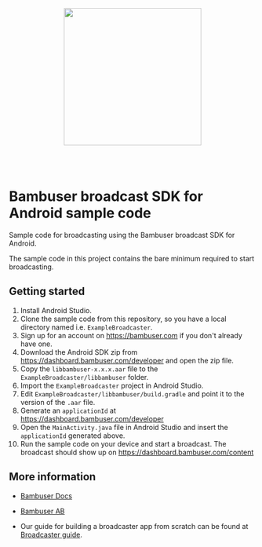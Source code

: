 <div>
  <br/><br />
  <p align="center">
    <a href="https://bambuser.com" target="_blank" align="center">
        <img src="https://bambuser.com/wp-content/themes/bambuser/assets/images/logos/bambuser-logo-horizontal-black.png" width="280">
    </a>
  </p>
  <br /><br />
  <h1>Bambuser broadcast SDK for Android sample code</h1>
</div>

Sample code for broadcasting using the Bambuser broadcast SDK for Android.

The sample code in this project contains the bare minimum required to start broadcasting.


## Getting started

1. Install Android Studio.
2. Clone the sample code from this repository, so you have a local directory named i.e. `ExampleBroadcaster`.
3. Sign up for an account on https://bambuser.com if you don't already have one.
4. Download the Android SDK zip from https://dashboard.bambuser.com/developer and open the zip file.
5. Copy the `libbambuser-x.x.x.aar` file to the `ExampleBroadcaster/libbambuser` folder.
6. Import the `ExampleBroadcaster` project in Android Studio.
7. Edit `ExampleBroadcaster/libbambuser/build.gradle` and point it to the version of the `.aar` file.
8. Generate an `applicationId` at https://dashboard.bambuser.com/developer
9. Open the `MainActivity.java` file in Android Studio and insert the `applicationId` generated above.
10. Run the sample code on your device and start a broadcast. The broadcast should show up on https://dashboard.bambuser.com/content

## More information

* [Bambuser Docs](https://bambuser.com/docs)

* [Bambuser AB](https://bambuser.com)

* Our guide for building a broadcaster app from scratch can be found at [Broadcaster guide](https://bambuser.com/docs/broadcasting/android/).
